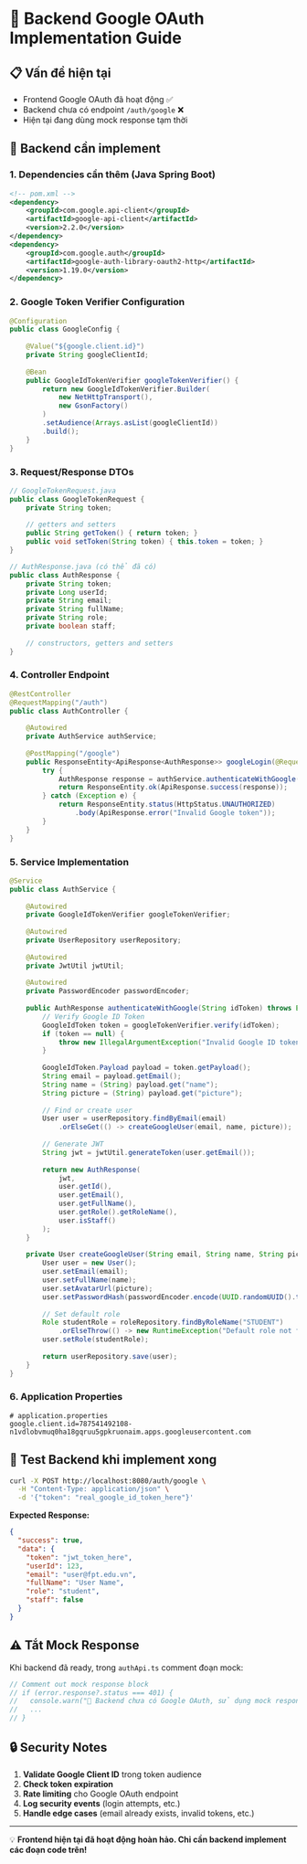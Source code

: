 # 🚀 Backend Google OAuth Implementation Guide

## 📋 **Vấn đề hiện tại**
- Frontend Google OAuth đã hoạt động ✅
- Backend chưa có endpoint `/auth/google` ❌  
- Hiện tại đang dùng mock response tạm thời

## 🔧 **Backend cần implement**

### 1. **Dependencies cần thêm (Java Spring Boot)**

```xml
<!-- pom.xml -->
<dependency>
    <groupId>com.google.api-client</groupId>
    <artifactId>google-api-client</artifactId>
    <version>2.2.0</version>
</dependency>
<dependency>
    <groupId>com.google.auth</groupId>
    <artifactId>google-auth-library-oauth2-http</artifactId>
    <version>1.19.0</version>
</dependency>
```

### 2. **Google Token Verifier Configuration**

```java
@Configuration
public class GoogleConfig {
    
    @Value("${google.client.id}")
    private String googleClientId;
    
    @Bean
    public GoogleIdTokenVerifier googleTokenVerifier() {
        return new GoogleIdTokenVerifier.Builder(
            new NetHttpTransport(),
            new GsonFactory()
        )
        .setAudience(Arrays.asList(googleClientId))
        .build();
    }
}
```

### 3. **Request/Response DTOs**

```java
// GoogleTokenRequest.java
public class GoogleTokenRequest {
    private String token;
    
    // getters and setters
    public String getToken() { return token; }
    public void setToken(String token) { this.token = token; }
}

// AuthResponse.java (có thể đã có)
public class AuthResponse {
    private String token;
    private Long userId;
    private String email;
    private String fullName;
    private String role;
    private boolean staff;
    
    // constructors, getters and setters
}
```

### 4. **Controller Endpoint**

```java
@RestController
@RequestMapping("/auth")
public class AuthController {
    
    @Autowired
    private AuthService authService;
    
    @PostMapping("/google")
    public ResponseEntity<ApiResponse<AuthResponse>> googleLogin(@RequestBody GoogleTokenRequest request) {
        try {
            AuthResponse response = authService.authenticateWithGoogle(request.getToken());
            return ResponseEntity.ok(ApiResponse.success(response));
        } catch (Exception e) {
            return ResponseEntity.status(HttpStatus.UNAUTHORIZED)
                .body(ApiResponse.error("Invalid Google token"));
        }
    }
}
```

### 5. **Service Implementation**

```java
@Service
public class AuthService {
    
    @Autowired
    private GoogleIdTokenVerifier googleTokenVerifier;
    
    @Autowired
    private UserRepository userRepository;
    
    @Autowired
    private JwtUtil jwtUtil;
    
    @Autowired
    private PasswordEncoder passwordEncoder;
    
    public AuthResponse authenticateWithGoogle(String idToken) throws Exception {
        // Verify Google ID Token
        GoogleIdToken token = googleTokenVerifier.verify(idToken);
        if (token == null) {
            throw new IllegalArgumentException("Invalid Google ID token");
        }
        
        GoogleIdToken.Payload payload = token.getPayload();
        String email = payload.getEmail();
        String name = (String) payload.get("name");
        String picture = (String) payload.get("picture");
        
        // Find or create user
        User user = userRepository.findByEmail(email)
            .orElseGet(() -> createGoogleUser(email, name, picture));
        
        // Generate JWT
        String jwt = jwtUtil.generateToken(user.getEmail());
        
        return new AuthResponse(
            jwt,
            user.getId(), 
            user.getEmail(),
            user.getFullName(),
            user.getRole().getRoleName(),
            user.isStaff()
        );
    }
    
    private User createGoogleUser(String email, String name, String picture) {
        User user = new User();
        user.setEmail(email);
        user.setFullName(name);
        user.setAvatarUrl(picture);
        user.setPasswordHash(passwordEncoder.encode(UUID.randomUUID().toString())); // Random password
        
        // Set default role
        Role studentRole = roleRepository.findByRoleName("STUDENT")
            .orElseThrow(() -> new RuntimeException("Default role not found"));
        user.setRole(studentRole);
        
        return userRepository.save(user);
    }
}
```

### 6. **Application Properties**

```properties
# application.properties
google.client.id=787541492108-n1vdlobvmuq0ha18gqruu5gpkruonaim.apps.googleusercontent.com
```

## 🧪 **Test Backend khi implement xong**

```bash
curl -X POST http://localhost:8080/auth/google \
  -H "Content-Type: application/json" \
  -d '{"token": "real_google_id_token_here"}'
```

**Expected Response:**
```json
{
  "success": true,
  "data": {
    "token": "jwt_token_here",
    "userId": 123,
    "email": "user@fpt.edu.vn", 
    "fullName": "User Name",
    "role": "student",
    "staff": false
  }
}
```

## ⚠️ **Tắt Mock Response**

Khi backend đã ready, trong `authApi.ts` comment đoạn mock:

```typescript
// Comment out mock response block
// if (error.response?.status === 401) {
//   console.warn("🔄 Backend chưa có Google OAuth, sử dụng mock response...")
//   ...
// }
```

## 🔒 **Security Notes**

1. **Validate Google Client ID** trong token audience
2. **Check token expiration** 
3. **Rate limiting** cho Google OAuth endpoint
4. **Log security events** (login attempts, etc.)
5. **Handle edge cases** (email already exists, invalid tokens, etc.)

---

💡 **Frontend hiện tại đã hoạt động hoàn hảo. Chỉ cần backend implement các đoạn code trên!**